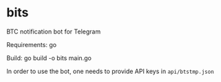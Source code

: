 # bits
BTC notification bot for Telegram

Requirements: go

Build: go build -o bits main.go

In order to use the bot, one needs to provide API keys in `api/btstmp.json`
